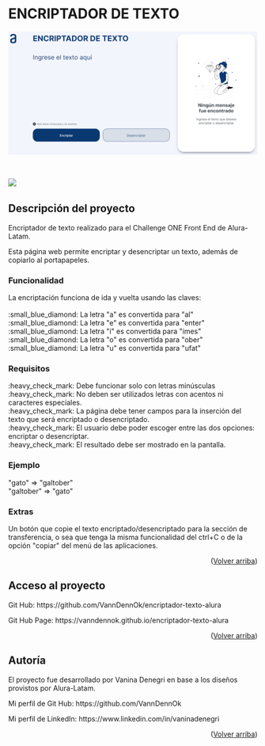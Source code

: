<h1>ENCRIPTADOR DE TEXTO</h1>
<p align="center"><img src="./assets/Portada.png" alt="vista del encriptador" width="600"></p>
<br>
<p align="left"><img src="https://img.shields.io/badge/STATUS-EN%20DESAROLLO-green"></p>
<h2>Descripción del proyecto</h2>
<p>   Encriptador de texto realizado para el Challenge ONE Front End de Alura-Latam.</p>
<p>   Esta página web permite encriptar y desencriptar un texto, además de copiarlo al portapapeles.</p>
<h3>Funcionalidad</h3>
<p>   La encriptación funciona de ida y vuelta usando las claves:<br>
<br>     :small_blue_diamond: La letra "a" es convertida para "al"
<br>     :small_blue_diamond: La letra "e" es convertida para "enter"
<br>     :small_blue_diamond: La letra "i" es convertida para "imes"
<br>     :small_blue_diamond: La letra "o" es convertida para "ober"
<br>     :small_blue_diamond: La letra "u" es convertida para "ufat"</p>
<h3>Requisitos</h3>
<p>     :heavy_check_mark: Debe funcionar solo con letras minúsculas
<br>     :heavy_check_mark: No deben ser utilizados letras con acentos ni caracteres especiales.
<br>     :heavy_check_mark: La página debe tener campos para la inserción del texto que será encriptado o desencriptado.
<br>     :heavy_check_mark: El usuario debe poder escoger entre las dos opciones: encriptar o desencriptar.
<br>     :heavy_check_mark: El resultado debe ser mostrado en la pantalla.</p>
<h3>Ejemplo</h3>
      "gato" => "galtober"
      <br>
      "galtober" => "gato"
<h3>Extras</h3>
<p>   Un botón que copie el texto encriptado/desencriptado para la sección de transferencia, o sea que tenga la misma funcionalidad del ctrl+C o de la opción "copiar" del menú de las aplicaciones.</p>
<p align="right">(<a href="#readme-top">Volver arriba</a>)</p>
<h2>Acceso al proyecto</h2>
<p>   Git Hub: https://github.com/VannDennOk/encriptador-texto-alura</p>
<p>   Git Hub Page: https://vanndennok.github.io/encriptador-texto-alura</p>
<p align="right">(<a href="#readme-top">Volver arriba</a>)</p>
<h2>Autoría</h2>
<p>   El proyecto fue desarrollado por Vanina Denegri en base a los diseños provistos por Alura-Latam.</p>
<p>   Mi perfil de Git Hub: https://github.com/VannDennOk</p>
<p>   Mi perfil de LinkedIn: https://www.linkedin.com/in/vaninadenegri</p>
<p align="right">(<a href="#readme-top">Volver arriba</a>)</p>
